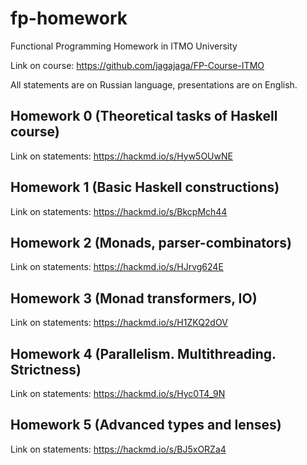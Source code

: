 # fp-homework
Functional Programming Homework in ITMO University

Link on course: https://github.com/jagajaga/FP-Course-ITMO

All statements are on Russian language, presentations are on English. 

## Homework 0 (Theoretical tasks of Haskell course)

Link on statements: https://hackmd.io/s/Hyw5OUwNE

## Homework 1 (Basic Haskell constructions)

Link on statements: https://hackmd.io/s/BkcpMch44

## Homework 2 (Monads, parser-combinators)

Link on statements: https://hackmd.io/s/HJrvg624E

## Homework 3 (Monad transformers, IO)

Link on statements: https://hackmd.io/s/H1ZKQ2dOV

## Homework 4 (Parallelism. Multithreading. Strictness)

Link on statements: https://hackmd.io/s/Hyc0T4_9N

## Homework 5 (Advanced types and lenses)

Link on statements: https://hackmd.io/s/BJ5xORZa4



